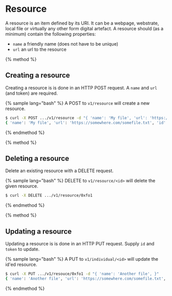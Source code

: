 # Resource

A resource is an item defined by its URI. It can be a webpage, webstrate, local file or virtually any other form digital artefact. A resource should (as a minimum) contain the following properties:

 * `name` a friendly name (does not have to be unique)
 * `url` an url to the resource 


{% method %}
## Creating a resource

Creating a resource is is done in an HTTP POST request. A `name` and `url` (and token) are required. 

{% sample lang="bash" %}
A POST to `v1/resource` will create a new resource. 

```bash
$ curl -X POST .../v1/resource -d "{ 'name': 'My file', 'url': 'https://somewhere.com/somefile.txt' }"
{ 'name': 'My file', 'url': 'https://somewhere.com/somefile.txt', 'id': '0xfo1' }
```

{% endmethod %}

{% method %}
## Deleting a resource

Delete an existing resource with a DELETE request.

{% sample lang="bash" %}
DELETE to `v1/resource/<id>` will delete the given resource. 

```bash
$ curl -X DELETE .../v1/resource/0xfo1
```

{% endmethod %}


{% method %}
## Updating a resource

Updating a resource is is done in an HTTP PUT request. Supply `id` and `token` to update.

{% sample lang="bash" %}
A PUT to `v1/individual/<id>` will update the id'ed resource.

```bash
$ curl -X PUT .../v1/resouce/0xfo1 -d "{ 'name': 'Another file', }"
{ 'name': 'Another file', 'url': 'https://somewhere.com/somefile.txt', 'id': '0xfo1' }
```

{% endmethod %}


